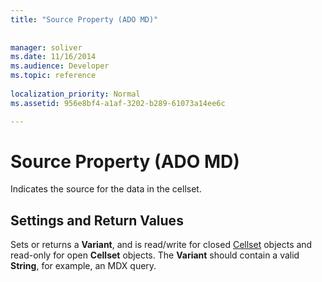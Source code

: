 ```yaml
---
title: "Source Property (ADO MD)"
 
 
manager: soliver
ms.date: 11/16/2014
ms.audience: Developer
ms.topic: reference
  
localization_priority: Normal
ms.assetid: 956e8bf4-a1af-3202-b289-61073a14ee6c

---
```


# Source Property (ADO MD)

Indicates the source for the data in the cellset.
  
## Settings and Return Values

Sets or returns a **Variant**, and is read/write for closed [Cellset](cellset-object-ado-md.md) objects and read-only for open **Cellset** objects. The **Variant** should contain a valid **String**, for example, an MDX query. 
  

